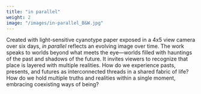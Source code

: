 ```yaml
---
title: "in parallel"
weight: 2
image: "/images/in-parallel_B&W.jpg"
---
```

Created with light-sensitive cyanotype paper exposed in a 4x5 view camera over six days, *in parallel* reflects an evolving image over time. The work speaks to worlds beyond what meets the eye—worlds filled with hauntings of the past and shadows of the future. It invites viewers to recognize that place is layered with multiple realities. How do we experience pasts, presents, and futures as interconnected threads in a shared fabric of life? How do we hold multiple truths and realities within a single moment, embracing coexisting ways of being?